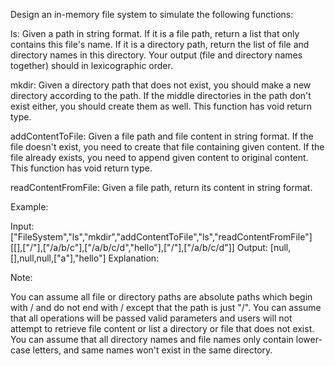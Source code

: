Design an in-memory file system to simulate the following functions:

ls: Given a path in string format. If it is a file path, return a list that only contains this file's name. If it is a directory path, return the list of file and directory names in this directory. Your output (file and directory names together) should in lexicographic order.

mkdir: Given a directory path that does not exist, you should make a new directory according to the path. If the middle directories in the path don't exist either, you should create them as well. This function has void return type.

addContentToFile: Given a file path and file content in string format. If the file doesn't exist, you need to create that file containing given content. If the file already exists, you need to append given content to original content. This function has void return type.

readContentFromFile: Given a file path, return its content in string format.

Example:

Input:
["FileSystem","ls","mkdir","addContentToFile","ls","readContentFromFile"]
[[],["/"],["/a/b/c"],["/a/b/c/d","hello"],["/"],["/a/b/c/d"]]
Output:
[null,[],null,null,["a"],"hello"]
Explanation:




Note:

You can assume all file or directory paths are absolute paths which begin with / and do not end with / except that the path is just "/".
You can assume that all operations will be passed valid parameters and users will not attempt to retrieve file content or list a directory or file that does not exist.
You can assume that all directory names and file names only contain lower-case letters, and same names won't exist in the same directory.
